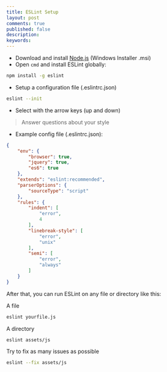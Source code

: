 ```yaml
---
title: ESLint Setup
layout: post
comments: true
published: false
description: 
keywords: 
---
```


* Download and install [Node.js](https://nodejs.org/en/download/) (Windows Installer .msi)
* Open `cmd` and install ESLint globally: 

```sh
npm install -g eslint
```

* Setup a configuration file (.eslintrc.json)

```sh
eslint --init
```

* Select with the arrow keys (up and down)
> Answer questions about your style

* Example config file (.eslintrc.json):

```json
{
    "env": {
        "browser": true,
		"jquery": true,
        "es6": true
    },
    "extends": "eslint:recommended",
    "parserOptions": {
        "sourceType": "script"
    },
    "rules": {
        "indent": [
            "error",
            4
        ],
        "linebreak-style": [
            "error",
            "unix"
        ],
        "semi": [
            "error",
            "always"
        ]
    }
}
```

After that, you can run ESLint on any file or directory like this:

A file
```bash
eslint yourfile.js
```

A directory

```bash
eslint assets/js
```

Try to fix as many issues as possible

```bash
eslint --fix assets/js
```